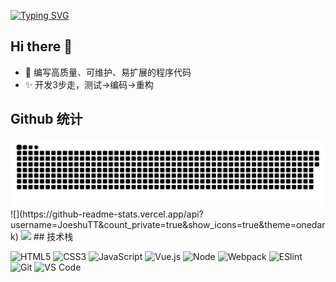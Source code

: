 

[![Typing SVG](https://readme-typing-svg.herokuapp.com?font=Fira+Code&duration=4999&pause=1000&width=435&lines=Hello+I'm+Joeshu)](https://git.io/typing-svg)

## Hi there 👋

- 🤔 编写高质量、可维护、易扩展的程序代码
- :sparkles: 开发3步走，测试->编码->重构

## Github 统计
<div align="center">
    <img src="https://raw.githubusercontent.com/congwa/congwa/main/assets/github-contribution-grid-snake.svg">
</div>
![](https://github-readme-stats.vercel.app/api?username=JoeshuTT&count_private=true&show_icons=true&theme=onedark)

<img src="https://visitor-badge.glitch.me/badge?page_id=visiky" />
## 技术栈

![HTML5](https://img.shields.io/badge/-HTML5-%23E44D27?style=for-the-badge&logo=html5&logoColor=ffffff)
![CSS3](https://img.shields.io/badge/-CSS3-%231572B6?style=for-the-badge&logo=css3)
![JavaScript](https://img.shields.io/badge/-JavaScript-%23F7DF1C?style=for-the-badge&logo=javascript&logoColor=000000&labelColor=%23F7DF1C&color=%23FFCE5A)
![Vue.js](https://img.shields.io/badge/-Vue.js-%232c3e50?style=for-the-badge&logo=Vue.js)
![Node](https://img.shields.io/badge/-NodeJS-%23F05032?style=for-the-badge&logo=Node.js&logoColor=%23ffffff)
![Webpack](https://img.shields.io/badge/-Webpack-%232C3A42?style=for-the-badge&logo=webpack)
![ESlint](https://img.shields.io/badge/-ESLint-%234B32C3?style=for-the-badge&logo=eslint)
![Git](https://img.shields.io/badge/-Git-%23F05032?style=for-the-badge&logo=git&logoColor=%23ffffff)
![VS Code](https://img.shields.io/badge/-VSCode-%23007ACC?style=for-the-badge&logo=visual-studio-code)
